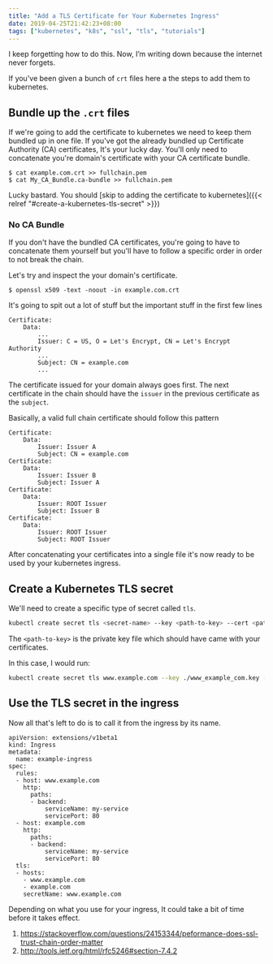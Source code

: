 ```yaml
---
title: "Add a TLS Certificate for Your Kubernetes Ingress"
date: 2019-04-25T21:42:23+08:00
tags: ["kubernetes", "k8s", "ssl", "tls", "tutorials"]
---
```


I keep forgetting how to do this. Now, I’m writing down because the internet
never forgets.

If you've been given a bunch of `crt` files here a the steps to add them to
kubernetes.

<!--more-->


## Bundle up the `.crt` files

If we're going to add the certificate to kubernetes we need to keep them
bundled up in one file. If you've got the already bundled up Certificate
Authority (CA) certificates, It's your lucky day. You'll only need to
concatenate you're domain's certificate with your CA certificate bundle.

```
$ cat example.com.crt >> fullchain.pem
$ cat My_CA_Bundle.ca-bundle >> fullchain.pem
```
Lucky bastard. You should [skip to adding the certificate to kubernetes]({{< relref "#create-a-kubernetes-tls-secret" >}})


### No CA Bundle
If you don't have the bundled CA certificates, you're going to have to
concatenate them yourself but you'll have to follow a specific order in order
to not break the chain.



Let's try and inspect the your domain's certificate.
```
$ openssl x509 -text -noout -in example.com.crt
```

It's going to spit out a lot of stuff but the important stuff in the first few lines

```
Certificate:
    Data:
    	...
        Issuer: C = US, O = Let's Encrypt, CN = Let's Encrypt Authority
    	...
        Subject: CN = example.com
    	...
```


The certificate issued for your domain always goes first. The next certificate
in the chain should have the `issuer` in the previous certificate as the
`subject`.

Basically, a valid full chain certificate should follow this pattern
```
Certificate:
    Data:
        Issuer: Issuer A
        Subject: CN = example.com
Certificate:
    Data:
        Issuer: Issuer B
        Subject: Issuer A
Certificate:
    Data:
        Issuer: ROOT Issuer
        Subject: Issuer B
Certificate:
    Data:
        Issuer: ROOT Issuer
        Subject: ROOT Issuer
```

After concatenating your certificates into a single file it's now ready to be
used by your kubernetes ingress.



## Create a Kubernetes TLS secret
We'll need to create a specific type of secret called `tls`. 
```bash
kubectl create secret tls <secret-name> --key <path-to-key> --cert <path-to-contatenated-certificates>

```

The `<path-to-key>` is the private key file which should have came with your
certificates.

In this case, I would run:
```bash
kubectl create secret tls www.example.com --key ./www_example_com.key --cert ./fullchain.pem
```


## Use the TLS secret in the ingress
Now all that's left to do is to call it from the ingress by its name.
```
apiVersion: extensions/v1beta1
kind: Ingress
metadata:
  name: example-ingress
spec:
  rules:
  - host: www.example.com
    http:
      paths:
      - backend:
          serviceName: my-service
          servicePort: 80
  - host: example.com
    http:
      paths:
      - backend:
          serviceName: my-service
          servicePort: 80
  tls:
  - hosts:
    - www.example.com
    - example.com
    secretName: www.example.com
```
Depending on what you use for your ingress, It could take a bit of time before
it takes effect.


1. https://stackoverflow.com/questions/24153344/peformance-does-ssl-trust-chain-order-matter
2. http://tools.ietf.org/html/rfc5246#section-7.4.2
